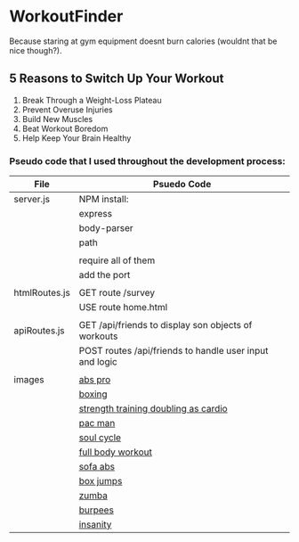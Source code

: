 # WorkoutFinder

Because staring at gym equipment doesnt burn calories (wouldnt that be nice though?).

## 5 Reasons to Switch Up Your Workout

1. Break Through a Weight-Loss Plateau
2. Prevent Overuse Injuries
3. Build New Muscles
4. Beat Workout Boredom
5. Help Keep Your Brain Healthy


### Pseudo code that I used throughout the development process:
File | Psuedo Code
------------ | -------------
server.js | NPM install:
| | express
| | body-parser
| | path
| |
| | require all of them
| | add the port
| |
htmlRoutes.js | GET route /survey
| | USE route home.html
| |
apiRoutes.js | GET /api/friends to display son objects of workouts
| | POST routes /api/friends to handle user input and logic
| | 
images | [abs pro](https://pbs.twimg.com/media/C4ASJdSWIAILhom.jpg)
| | [boxing](https://s-media-cache-ak0.pinimg.com/736x/a0/ed/af/a0edaf61a41c5ca13234e7338d8b23e7.jpg)
| | [strength training doubling as cardio](http://www.womenshealthmag.com/sites/womenshealthmag.com/files/2015/06/30/strength-training-workout-that-doubles-as-cardio11_0.jpg)
| | [pac man](https://s-media-cache-ak0.pinimg.com/originals/78/59/a1/7859a1df0b681cb233288f15ff655063.jpg)
| | [soul cycle](http://159.203.208.244/wp-content/uploads/2015/04/Soul-3.jpg)
| | [full body workout](https://s-media-cache-ak0.pinimg.com/736x/81/ee/75/81ee7551ea7ffd54ef1b79b4b4118551--no-excuses-workout-everyday-workout.jpg)
| | [sofa abs](https://s-media-cache-ak0.pinimg.com/736x/53/46/ab/5346abdac7d58577675dfbca6054fd3b.jpg)
| | [box jumps](http://woduniversity.com/wp-content/uploads/2016/07/im12-700x300.jpg)
| | [zumba](http://global-cdn.skinnyms.com/wp-content/uploads/2015/01/Ditch-the-Workout-Lets-Zumba1.png)
| | [burpees](https://s-media-cache-ak0.pinimg.com/736x/d9/4e/c4/d94ec4ee449811b1688daff33557520d.jpg)
| | [insanity](https://www.lifestyleupdated.com/wp-content/uploads/2012/10/shaun-t-insanity-group.jpg)
